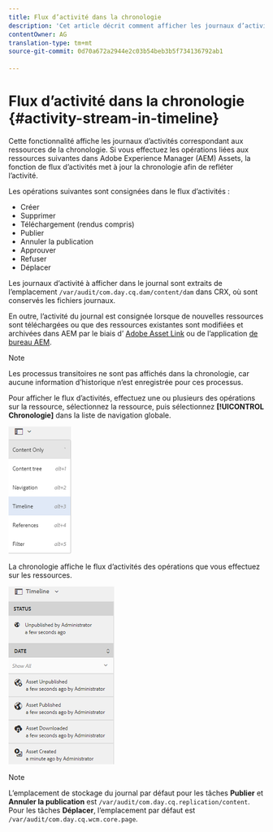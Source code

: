 ```yaml
---
title: Flux d’activité dans la chronologie
description: 'Cet article décrit comment afficher les journaux d’activité pour les ressources de la chronologie. '
contentOwner: AG
translation-type: tm+mt
source-git-commit: 0d70a672a2944e2c03b54beb3b5f734136792ab1

---
```



# Flux d’activité dans la chronologie {#activity-stream-in-timeline}

Cette fonctionnalité affiche les journaux d’activités correspondant aux ressources de la chronologie. Si vous effectuez les opérations liées aux ressources suivantes dans Adobe Experience Manager (AEM) Assets, la fonction de flux d’activités met à jour la chronologie afin de refléter l’activité.

Les opérations suivantes sont consignées dans le flux d’activités :

* Créer
* Supprimer
* Téléchargement (rendus compris)
* Publier
* Annuler la publication
* Approuver
* Refuser
* Déplacer

Les journaux d’activité à afficher dans le journal sont extraits de l’emplacement `/var/audit/com.day.cq.dam/content/dam` dans CRX, où sont conservés les fichiers journaux.

En outre, l’activité du journal est consignée lorsque de nouvelles ressources sont téléchargées ou que des ressources existantes sont modifiées et archivées dans AEM par le biais d’ [Adobe Asset Link](https://helpx.adobe.com/enterprise/using/manage-assets-using-adobe-asset-link.html) ou de l’application [de bureau AEM](https://docs.adobe.com/content/help/en/experience-manager-desktop-app/using/introduction.html).

>[!NOTE]
>
>Les processus transitoires ne sont pas affichés dans la chronologie, car aucune information d’historique n’est enregistrée pour ces processus.

Pour afficher le flux d’activités, effectuez une ou plusieurs des opérations sur la ressource, sélectionnez la ressource, puis sélectionnez **[!UICONTROL Chronologie]** dans la liste de navigation globale.

![timeline-3](assets/timeline-3.png)

La chronologie affiche le flux d’activités des opérations que vous effectuez sur les ressources.

![activity_stream](assets/activity_stream.png)

>[!NOTE]
>
>L’emplacement de stockage du journal par défaut pour les tâches **Publier** et **Annuler la publication** est `/var/audit/com.day.cq.replication/content`. Pour les tâches **Déplacer**, l’emplacement par défaut est `/var/audit/com.day.cq.wcm.core.page`.
